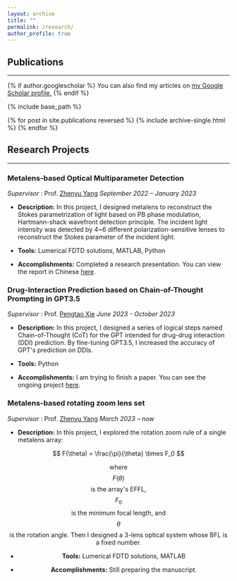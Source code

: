 ```yaml
---
layout: archive
title: ""
permalink: /research/
author_profile: true
---
```

## Publications
---
{% if author.googlescholar %}
  You can also find my articles on <u><a href="{{author.googlescholar}}">my Google Scholar profile</a>.</u>
{% endif %}

{% include base_path %}

{% for post in site.publications reversed %}
  {% include archive-single.html %}
{% endfor %}

## Research Projects
---

### Metalens-based Optical Multiparameter Detection
_Supervisor_ : Prof. [Zhenyu Yang](http://nanophotonics.oei.hust.edu.cn/info/1101/1183.htm) 
_September 2022 – January 2023_

- **Description:** In this project, I designed metalens to reconstruct the Stokes parametrization of light based on PB phase modulation, Hartmann-shack wavefront detection principle. The incident light intensity was detected by 4~6 different polarization-sensitive lenses to reconstruct the Stokes parameter of the incident light.
  
- **Tools:** Lumerical FDTD solutions, MATLAB, Python

- **Accomplishments:** Completed a research presentation. You can view the report in Chinese [here](https://jinyan-sivan.github.io/files/report.pdf).

### Drug-Interaction Prediction based on Chain-of-Thought Prompting in GPT3.5
_Supervisor_ : Prof. [Pengtao Xie](https://pengtaoxie.github.io/)
_June 2023 - October 2023_

- **Description:** In this project, I designed a series of logical steps named Chain-of-Thought (CoT) for the GPT intended for drug-drug interaction (DDI) prediction. By fine-tuning GPT3.5, I increased the accuracy of GPT's prediction on DDIs.

- **Tools:** Python

- **Accomplishments:** I am trying to finish a paper. You can see the ongoing project [here](https://www.overleaf.com/read/jkmygbwkmrvc).

### Metalens-based rotating zoom lens set
_Supervisor_ : Prof. [Zhenyu Yang](http://nanophotonics.oei.hust.edu.cn/info/1101/1183.htm) 
_March 2023 – now_

- **Description:** In this project, I explored the rotation zoom rule of a single metalens array:

<center>$$ F(\theta) = \frac{\pi}{\theta} \times F_0 $$<center>

where $$ F(\theta) $$ is the array's EFFL, $$ F_0 $$ is the minimum focal length, and $$ \theta $$ is the rotation angle. Then I designed a 3-lens optical system whose BFL is a fixed number.
  
- **Tools:** Lumerical FDTD solutions, MATLAB

- **Accomplishments:** Still preparing the manuscript.

